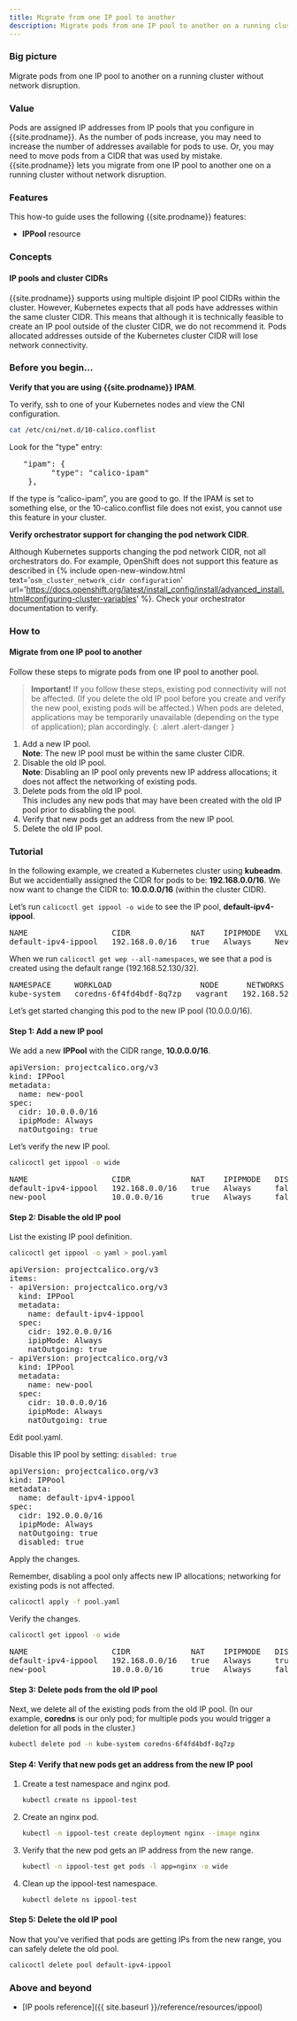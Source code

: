 ```yaml
---
title: Migrate from one IP pool to another
description: Migrate pods from one IP pool to another on a running cluster without network disruption.
---
```


### Big picture

Migrate pods from one IP pool to another on a running cluster without network disruption.

### Value

Pods are assigned IP addresses from IP pools that you configure in {{site.prodname}}. As the number of pods increase, you may need to increase the number of addresses available for pods to use. Or, you may need to move pods from a CIDR that was used by mistake. {{site.prodname}} lets you migrate from one IP pool to another one on a running cluster without network disruption. 

### Features

This how-to guide uses the following {{site.prodname}} features:

- **IPPool** resource 

### Concepts

#### IP pools and cluster CIDRs

{{site.prodname}} supports using multiple disjoint IP pool CIDRs within the cluster. However, Kubernetes expects that all pods have addresses within the same cluster CIDR. This means that although it is technically feasible to create an IP pool outside of the cluster CIDR, we do not recommend it. Pods allocated addresses outside of the Kubernetes cluster CIDR will lose network connectivity.

### Before you begin...

**Verify that you are using {{site.prodname}} IPAM**. 

To verify, ssh to one of your Kubernetes nodes and view the CNI configuration.  

```bash
cat /etc/cni/net.d/10-calico.conflist

```

Look for the "type" entry:

<pre>
   "ipam": {
         "type": "calico-ipam"
    }, 
</pre>

If the type is “calico-ipam”, you are good to go. If the IPAM is set to something else, or the 10-calico.conflist file does not exist, you cannot use this feature in your cluster. 

**Verify orchestrator support for changing the pod network CIDR**.

Although Kubernetes supports changing the pod network CIDR, not all orchestrators do. For example, OpenShift does not support this feature as described in {% include open-new-window.html text='`osm_cluster_network_cidr configuration`' url='https://docs.openshift.org/latest/install_config/install/advanced_install.html#configuring-cluster-variables' %}. Check your orchestrator documentation to verify. 

### How to

#### Migrate from one IP pool to another

Follow these steps to migrate pods from one IP pool to another pool. 

> **Important!** If you follow these steps, existing pod connectivity will not be affected. (If you delete the old IP pool before you create and verify the new pool, existing pods will be affected.) When pods are deleted, applications may be temporarily unavailable (depending on the type of application); plan accordingly. 
{: .alert .alert-danger }

1. Add a new IP pool.  
   **Note**: The new IP pool must be within the same cluster CIDR.
1. Disable the old IP pool.  
   **Note**: Disabling an IP pool only prevents new IP address allocations; it does not affect the networking of existing pods.
1. Delete pods from the old IP pool.  
   This includes any new pods that may have been created with the old IP pool prior to disabling the pool.
1. Verify that new pods get an address from the new IP pool.
1. Delete the old IP pool.

### Tutorial

In the following example, we created a Kubernetes cluster using **kubeadm**. But we accidentially assigned the CIDR for pods to be: **192.168.0.0/16**. We now want to change the CIDR to: **10.0.0.0/16** (within the cluster CIDR). 

Let’s run `calicoctl get ippool -o wide` to see the IP pool, **default-ipv4-ippool**.

<pre>
NAME                  CIDR             NAT    IPIPMODE   VXLANMODE   DISABLED
default-ipv4-ippool   192.168.0.0/16   true   Always     Never       false
</pre>

When we run `calicoctl get wep --all-namespaces`, we see that a pod is created using the default range (192.168.52.130/32).

<pre>
NAMESPACE     WORKLOAD                   NODE      NETWORKS            INTERFACE
kube-system   coredns-6f4fd4bdf-8q7zp   vagrant   192.168.52.130/32   cali800a63073ed
</pre>

Let’s get started changing this pod to the new IP pool (10.0.0.0/16).

#### Step 1: Add a new IP pool

We add a new **IPPool** with the CIDR range, **10.0.0.0/16**.

<pre>
apiVersion: projectcalico.org/v3
kind: IPPool
metadata:
  name: new-pool
spec:
  cidr: 10.0.0.0/16
  ipipMode: Always
  natOutgoing: true
</pre>

Let’s verify the new IP pool.

```bash
calicoctl get ippool -o wide

```
<pre>
NAME                  CIDR             NAT    IPIPMODE   DISABLED
default-ipv4-ippool   192.168.0.0/16   true   Always     false
new-pool              10.0.0.0/16      true   Always     false
</pre>

#### Step 2: Disable the old IP pool

List the existing IP pool definition.

```bash
calicoctl get ippool -o yaml > pool.yaml

```

<pre>
apiVersion: projectcalico.org/v3
items:
- apiVersion: projectcalico.org/v3
  kind: IPPool
  metadata:
    name: default-ipv4-ippool
  spec:
    cidr: 192.0.0.0/16
    ipipMode: Always
    natOutgoing: true
- apiVersion: projectcalico.org/v3
  kind: IPPool
  metadata:
    name: new-pool
  spec:
    cidr: 10.0.0.0/16
    ipipMode: Always
    natOutgoing: true
</pre>

Edit pool.yaml.

Disable this IP pool by setting: `disabled: true`

<pre>
apiVersion: projectcalico.org/v3
kind: IPPool
metadata:
  name: default-ipv4-ippool
spec:
  cidr: 192.0.0.0/16
  ipipMode: Always
  natOutgoing: true
  disabled: true
</pre>

Apply the changes. 

Remember, disabling a pool only affects new IP allocations; networking for existing pods is not affected.

```bash
calicoctl apply -f pool.yaml

```

Verify the changes.

```bash
calicoctl get ippool -o wide

```

<pre>
NAME                  CIDR             NAT    IPIPMODE   DISABLED
default-ipv4-ippool   192.168.0.0/16   true   Always     true
new-pool              10.0.0.0/16      true   Always     false
</pre>

#### Step 3: Delete pods from the old IP pool

Next, we delete all of the existing pods from the old IP pool. (In our example, **coredns** is our only pod; for multiple pods you would trigger a deletion for all pods in the cluster.)

```bash
kubectl delete pod -n kube-system coredns-6f4fd4bdf-8q7zp

```

#### Step 4: Verify that new pods get an address from the new IP pool

1. Create a test namespace and nginx pod. 
 
   ```bash
   kubectl create ns ippool-test

   ```

1. Create an nginx pod. 
  
   ```bash
   kubectl -n ippool-test create deployment nginx --image nginx

   ```

1. Verify that the new pod gets an IP address from the new range.
    
   ```bash
   kubectl -n ippool-test get pods -l app=nginx -o wide

   ```

1. Clean up the ippool-test namespace.  
 
   ```bash
   kubectl delete ns ippool-test

   ```

#### Step 5: Delete the old IP pool

Now that you've verified that pods are getting IPs from the new range, you can safely delete the old pool.

```bash
calicoctl delete pool default-ipv4-ippool

```

### Above and beyond

- [IP pools reference]({{ site.baseurl }}/reference/resources/ippool)
